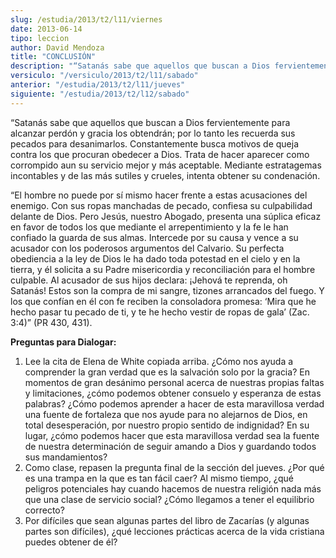 ```yaml
---
slug: /estudia/2013/t2/l11/viernes
date: 2013-06-14
tipo: leccion
author: David Mendoza
title: "CONCLUSIÓN"
description: "“Satanás sabe que aquellos que buscan a Dios fervientemente para alcanzar perdón y gracia los obtendrán; por lo tanto les recuerda sus pecados para desanimarlos. Constantemente busca motivos de queja contra los que procuran obedecer a Dios. Trata de hacer aparecer como corrompido aun su servicio mejor y más aceptable. Mediante estratagemas incontables y de las más sutiles y crueles, intenta obtener su condenación.'"
versiculo: "/versiculo/2013/t2/l11/sabado"
anterior: "/estudia/2013/t2/l11/jueves"
siguiente: "/estudia/2013/t2/l12/sabado"
---
```


“Satanás sabe que aquellos que buscan a Dios fervientemente para alcanzar perdón y gracia los obtendrán; por lo tanto les recuerda sus pecados para desanimarlos. Constantemente busca motivos de queja contra los que procuran obedecer a Dios. Trata de hacer aparecer como corrompido aun su servicio mejor y más aceptable. Mediante estratagemas incontables y de las más sutiles y crueles, intenta obtener su condenación.

“El hombre no puede por sí mismo hacer frente a estas acusaciones del enemigo. Con sus ropas manchadas de pecado, confiesa su culpabilidad delante de Dios. Pero Jesús, nuestro Abogado, presenta una súplica eficaz en favor de todos los que mediante el arrepentimiento y la fe le han confiado la guarda de sus almas. Intercede por su causa y vence a su acusador con los poderosos argumentos del Calvario. Su perfecta obediencia a la ley de Dios le ha dado toda potestad en el cielo y en la tierra, y él solicita a su Padre misericordia y reconciliación para el hombre culpable. Al acusador de sus hijos declara: ¡Jehová te reprenda, oh Satanás! Estos son la compra de mi sangre, tizones arrancados del fuego. Y los que confían en él con fe reciben la consoladora promesa: ‘Mira que he hecho pasar tu pecado de ti, y te he hecho vestir de ropas de gala’ (Zac. 3:4)” (PR 430, 431).

**Preguntas para Dialogar:**

1.  Lee la cita de Elena de White copiada arriba. ¿Cómo nos ayuda a comprender la gran verdad que es la salvación solo por la gracia? En momentos de gran desánimo personal acerca de nuestras propias faltas y limitaciones, ¿cómo podemos obtener consuelo y esperanza de estas palabras? ¿Cómo podemos aprender a hacer de esta maravillosa verdad una fuente de fortaleza que nos ayude para no alejarnos de Dios, en total desesperación, por nuestro propio sentido de indignidad? En su lugar, ¿cómo podemos hacer que esta maravillosa verdad sea la fuente de nuestra determinación de seguir amando a Dios y guardando todos sus mandamientos?
2.  Como clase, repasen la pregunta final de la sección del jueves. ¿Por qué es una trampa en la que es tan fácil caer? Al mismo tiempo, ¿qué peligros potenciales hay cuando hacemos de nuestra religión nada más que una clase de servicio social? ¿Cómo llegamos a tener el equilibrio correcto?
3.  Por difíciles que sean algunas partes del libro de Zacarías (y algunas partes son difíciles), ¿qué lecciones prácticas acerca de la vida cristiana puedes obtener de él?
